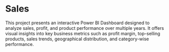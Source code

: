 # Sales
This project presents an interactive Power BI Dashboard designed to analyze sales, profit, and product performance over multiple years. It offers visual insights into key business metrics such as profit margin, top-selling products, sales trends, geographical distribution, and category-wise performance.
